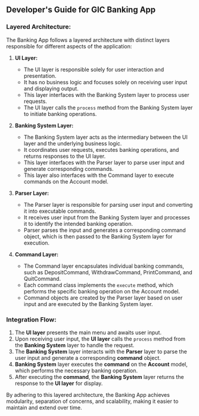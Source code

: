 ## Developer's Guide for GIC Banking App

### Layered Architecture:

The Banking App follows a layered architecture with distinct layers responsible for different aspects of the application:

1. **UI Layer:**
    - The UI layer is responsible solely for user interaction and presentation.
    - It has no business logic and focuses solely on receiving user input and displaying output.
    - This layer interfaces with the Banking System layer to process user requests.
    - The UI layer calls the `process` method from the Banking System layer to initiate banking operations.

2. **Banking System Layer:**
    - The Banking System layer acts as the intermediary between the UI layer and the underlying business logic.
    - It coordinates user requests, executes banking operations, and returns responses to the UI layer.
    - This layer interfaces with the Parser layer to parse user input and generate corresponding commands.
    - This layer also interfaces with the Command layer to execute commands on the Account model.

3. **Parser Layer:**
    - The Parser layer is responsible for parsing user input and converting it into executable commands.
    - It receives user input from the Banking System layer and processes it to identify the intended banking operation.
    - Parser parses the input and generates a corresponding command object, which is then passed to the Banking System layer for execution.

4. **Command Layer:**
    - The Command layer encapsulates individual banking commands, such as DepositCommand, WithdrawCommand, PrintCommand, and QuitCommand.
    - Each command class implements the `execute` method, which performs the specific banking operation on the Account model.
    - Command objects are created by the Parser layer based on user input and are executed by the Banking System layer.

### Integration Flow:

1. The **UI layer** presents the main menu and awaits user input.
2. Upon receiving user input, the **UI layer** calls the `process` method from the **Banking System** layer to handle the request.
3. The **Banking System** layer interacts with the **Parser** layer to parse the user input and generate a corresponding **command** object.
4. **Banking System** layer executes the **command** on the **Account** model, which performs the necessary banking operation.
5. After executing the **command**, the **Banking System** layer returns the response to the **UI layer** for display.

By adhering to this layered architecture, the Banking App achieves modularity, separation of concerns, and scalability, making it easier to maintain and extend over time.
